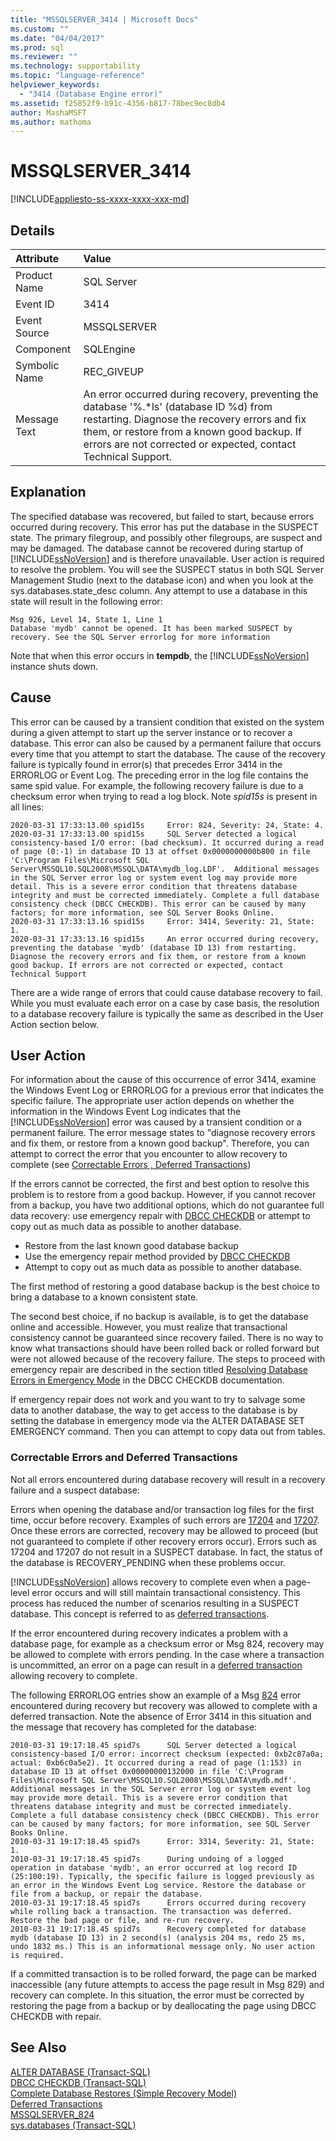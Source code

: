 ```yaml
---
title: "MSSQLSERVER_3414 | Microsoft Docs"
ms.custom: ""
ms.date: "04/04/2017"
ms.prod: sql
ms.reviewer: ""
ms.technology: supportability
ms.topic: "language-reference"
helpviewer_keywords: 
  - "3414 (Database Engine error)"
ms.assetid: f25852f9-b91c-4356-b817-78bec9ec8db4
author: MashaMSFT
ms.author: mathoma
---
```

# MSSQLSERVER_3414
[!INCLUDE[appliesto-ss-xxxx-xxxx-xxx-md](../../includes/appliesto-ss-xxxx-xxxx-xxx-md.md)]
  
## Details  
  
| Attribute | Value |  
| :-------- | :---- |  
|Product Name|SQL Server|  
|Event ID|3414|  
|Event Source|MSSQLSERVER|  
|Component|SQLEngine|  
|Symbolic Name|REC_GIVEUP|  
|Message Text|An error occurred during recovery, preventing the database '%.*ls' (database ID %d) from restarting. Diagnose the recovery errors and fix them, or restore from a known good backup. If errors are not corrected or expected, contact Technical Support.|  
  
## Explanation  
The specified database was recovered, but failed to start, because errors occurred during recovery. This error has put the database in the SUSPECT state. The primary filegroup, and possibly other filegroups, are suspect and may be damaged. The database cannot be recovered during startup of [!INCLUDE[ssNoVersion](../../includes/ssnoversion-md.md)] and is therefore unavailable. User action is required to resolve the problem. You will see the SUSPECT status in both SQL Server Management Studio (next to the database icon) and when you look at the sys.databases.state_desc column. Any attempt to use a database in this state will result in the following error:

```
Msg 926, Level 14, State 1, Line 1 
Database 'mydb' cannot be opened. It has been marked SUSPECT by recovery. See the SQL Server errorlog for more information
```
  
Note that when this error occurs in **tempdb**, the [!INCLUDE[ssNoVersion](../../includes/ssnoversion-md.md)] instance shuts down.  

## Cause
This error can be caused by a transient condition that existed on the system during a given attempt to start up the server instance or to recover a database. This error can also be caused by a permanent failure that occurs every time that you attempt to start the database. The cause of the recovery failure is typically found in error(s) that precedes Error 3414 in the ERRORLOG or Event Log. The preceding error in the log file contains the same spid<n> value. For example, the following recovery failure is due to a checksum error when trying to read a log block. Note *spid15s* is present in all lines:

```
2020-03-31 17:33:13.00 spid15s     Error: 824, Severity: 24, State: 4.  
2020-03-31 17:33:13.00 spid15s     SQL Server detected a logical consistency-based I/O error: (bad checksum). It occurred during a read of page (0:-1) in database ID 13 at offset 0x0000000000b800 in file 'C:\Program Files\Microsoft SQL Server\MSSQL10.SQL2008\MSSQL\DATA\mydb_log.LDF'.  Additional messages in the SQL Server error log or system event log may provide more detail. This is a severe error condition that threatens database integrity and must be corrected immediately. Complete a full database consistency check (DBCC CHECKDB). This error can be caused by many factors; for more information, see SQL Server Books Online.   
2020-03-31 17:33:13.16 spid15s     Error: 3414, Severity: 21, State: 1.  
2020-03-31 17:33:13.16 spid15s     An error occurred during recovery, preventing the database 'mydb' (database ID 13) from restarting. Diagnose the recovery errors and fix them, or restore from a known good backup. If errors are not corrected or expected, contact Technical Support
```


There are a wide range of errors that could cause database recovery to fail. While you must evaluate each error on a case by case basis, the resolution to a database recovery failure is typically the same as described in the User Action section below.

## User Action  
 
For information about the cause of this occurrence of error 3414, examine the Windows Event Log or ERRORLOG for a previous error that indicates the specific failure. The appropriate user action depends on whether the information in the Windows Event Log indicates that the [!INCLUDE[ssNoVersion](../../includes/ssnoversion-md.md)] error was caused by a transient condition or a permanent failure. 
The error message states to "diagnose recovery errors and fix them, or restore from a known good backup". Therefore, you can attempt to correct the error that you encounter to allow recovery to complete (see [Correctable Errors , Deferred Transactions](#correctable-errors--deferred-transactions))

If the errors cannot be corrected, the first and best option to resolve this problem is to restore from a good backup. However, if you cannot recover from a backup, you have two additional options, which do not guarantee full data recovery: use emergency repair with [DBCC CHECKDB](../../t-sql/database-console-commands/dbcc-checkdb-transact-sql.md) or attempt to copy out as much data as possible to another database. 

 - Restore from the last known good database backup
 - Use the emergency repair method provided by [DBCC CHECKDB](../../t-sql/database-console-commands/dbcc-checkdb-transact-sql.md)
 - Attempt to copy out as much data as possible to another database.

The first method of restoring a good database backup is the best choice to bring a database to a known consistent state.  

The second best choice, if no backup is available, is to get the database online and accessible. However, you must realize that transactional consistency cannot be guaranteed since recovery failed. There is no way to know what transactions should have been rolled back or rolled forward but were not allowed because of the recovery failure. The steps to proceed with emergency repair are described in the section titled [Resolving Database Errors in Emergency Mode](../../t-sql/database-console-commands/dbcc-checkdb-transact-sql.md#resolving-errors-in-database-emergency-mode) in the DBCC CHECKDB documentation. 

If emergency repair does not work and you want to try to salvage some data to another database, the way to get access to the database is by setting the database in emergency mode via the ALTER DATABASE <dbname> SET EMERGENCY command. Then you can attempt to copy data out from tables.

### Correctable Errors and Deferred Transactions
Not all errors encountered during database recovery will result in a recovery failure and a suspect database:

Errors when opening the database and/or transaction log files for the first time, occur before recovery. Examples of such errors are  [17204](mssqlserver-17204-database-engine-error.md) and [17207](mssqlserver-17207-database-engine-error.md). Once these errors are corrected, recovery may be allowed to proceed (but not guaranteed to complete if other recovery errors occur). Errors such as 17204 and 17207 do not result in a SUSPECT database. In fact, the status of the database is RECOVERY_PENDING when these problems occur. 

[!INCLUDE[ssNoVersion](../../includes/ssnoversion-md.md)] allows recovery to complete even when a page-level error occurs and will still maintain transactional consistency. This process has reduced the number of scenarios resulting in a SUSPECT database. This concept is referred to as [deferred transactions](../backup-restore/deferred-transactions-sql-server.md).

If the error encountered during recovery indicates a problem with a database page, for example as a checksum error or Msg 824, recovery may be allowed to complete with errors pending. In the case where a transaction is uncommitted, an error on a page can result in a [deferred transaction](../backup-restore/deferred-transactions-sql-server.md) allowing recovery to complete.  

The following ERRORLOG entries show an example of a Msg [824](mssqlserver-824-database-engine-error.md) error encountered during recovery but recovery was allowed to complete with a deferred transaction. Note the absence of Error 3414 in this situation and the message that recovery has completed for the database:

```2010-03-31 19:17:18.45 spid7s      Error: 824, Severity: 24, State: 2.   
2010-03-31 19:17:18.45 spid7s      SQL Server detected a logical consistency-based I/O error: incorrect checksum (expected: 0xb2c87a0a; actual: 0xb6c0a5e2). It occurred during a read of page (1:153) in database ID 13 at offset 0x00000000132000 in file 'C:\Program Files\Microsoft SQL Server\MSSQL10.SQL2008\MSSQL\DATA\mydb.mdf'.  Additional messages in the SQL Server error log or system event log may provide more detail. This is a severe error condition that threatens database integrity and must be corrected immediately. Complete a full database consistency check (DBCC CHECKDB). This error can be caused by many factors; for more information, see SQL Server Books Online.   
2010-03-31 19:17:18.45 spid7s      Error: 3314, Severity: 21, State: 1.   
2010-03-31 19:17:18.45 spid7s      During undoing of a logged operation in database 'mydb', an error occurred at log record ID (25:100:19). Typically, the specific failure is logged previously as an error in the Windows Event Log service. Restore the database or file from a backup, or repair the database.
2010-03-31 19:17:18.45 spid7s      Errors occurred during recovery while rolling back a transaction. The transaction was deferred. Restore the bad page or file, and re-run recovery.   
2010-03-31 19:17:18.45 spid7s      Recovery completed for database mydb (database ID 13) in 2 second(s) (analysis 204 ms, redo 25 ms, undo 1832 ms.) This is an informational message only. No user action is required.   
```

If a committed transaction is to be rolled forward, the page can be marked inaccessible (any future attempts to access the page result in Msg 829) and recovery can complete. In this situation, the error must be corrected by restoring the page from a backup or by deallocating the page using DBCC CHECKDB with repair.


  
## See Also  
[ALTER DATABASE &#40;Transact-SQL&#41;](~/t-sql/statements/alter-database-transact-sql-set-options.md)  
[DBCC CHECKDB &#40;Transact-SQL&#41;](~/t-sql/database-console-commands/dbcc-checkdb-transact-sql.md)  
[Complete Database Restores &#40;Simple Recovery Model&#41;](~/relational-databases/backup-restore/complete-database-restores-simple-recovery-model.md)  
[Deferred Transactions](../backup-restore/deferred-transactions-sql-server.md)  
[MSSQLSERVER_824](~/relational-databases/errors-events/mssqlserver-824-database-engine-error.md)  
[sys.databases &#40;Transact-SQL&#41;](~/relational-databases/system-catalog-views/sys-databases-transact-sql.md)

  
